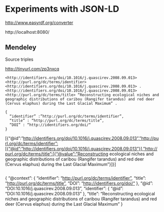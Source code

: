 # Experiments with JSON-LD

http://www.easyrdf.org/converter

http://localhost:8080/

## Mendeley

Source triples

http://tinyurl.com/zp3nxcq

```
<http://identifiers.org/doi/10.1016/j.quascirev.2008.09.013> <http://purl.org/dc/terms/identifier> <http://identifiers.org/doi/10.1016/j.quascirev.2008.09.013> .
<http://identifiers.org/doi/10.1016/j.quascirev.2008.09.013> <http://purl.org/dc/terms/title> “Reconstructing ecological niches and geographic distributions of caribou (Rangifer tarandus) and red deer (Cervus elaphus) during the Last Glacial Maximum” . 
```


```
{
  “identifier” :”http://purl.org/dc/terms/identifier”,
  “title” : “http://purl.org/dc/terms/title”,
  “DOI” : “http://identifiers.org/doi/“
}
```
[{“@id”:”http://identifiers.org/doi/10.1016/j.quascirev.2008.09.013”,”http://purl.org/dc/terms/identifier”:[{“@id”:”http://identifiers.org/doi/10.1016/j.quascirev.2008.09.013”}],”http://purl.org/dc/terms/title”:[{“@value”:”Reconstructing ecological niches and geographic distributions of caribou (Rangifer tarandus) and red deer (Cervus elaphus) during the Last Glacial Maximum”}]}]
```

```
{
  “@context”: {
    “identifier”: “http://purl.org/dc/terms/identifier”,
    “title”: “http://purl.org/dc/terms/title”,
    “DOI”: “http://identifiers.org/doi/“
  },
  “@id”: “DOI:10.1016/j.quascirev.2008.09.013”,
  “identifier”: {
    “@id”: “DOI:10.1016/j.quascirev.2008.09.013”
  },
  “title”: “Reconstructing ecological niches and geographic distributions of caribou (Rangifer tarandus) and red deer (Cervus elaphus) during the Last Glacial Maximum”
}
```
